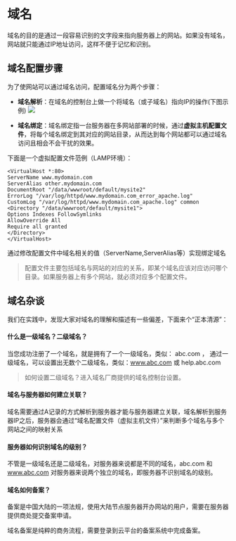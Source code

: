 # 域名

域名的目的是通过一段容易识别的文字段来指向服务器上的网站。如果没有域名，网站就只能通过IP地址访问，这样不便于记忆和识别。

## 域名配置步骤

为了使网站可以通过域名访问，配置域名分为两个步骤：

*   **域名解析**：在域名的控制台上做一个将域名（或子域名）指向IP的操作(下图示例)
![](https://libs.websoft9.com/Websoft9/DocsPicture/zh/common/domain-websoft9.png)

*   **域名绑定**：域名绑定指一台服务器在多网站部署的时候，通过**虚拟主机配置文件**，将每个域名绑定到其对应的网站目录，从而达到每个网站都可以通过域名访问且相会不会干扰的效果。

下面是一个虚拟配置文件范例（LAMP环境）：

   ~~~ 
<VirtualHost *:80>
ServerName www.mydomain.com
ServerAlias other.mydomain.com
DocumentRoot "/data/wwwroot/default/mysite2"
ErrorLog "/var/log/httpd/www.mydomain.com_error_apache.log"
CustomLog "/var/log/httpd/www.mydomain.com_apache.log" common
<Directory "/data/wwwroot/default/mysite1">
Options Indexes FollowSymlinks
AllowOverride All
Require all granted
</Directory>
</VirtualHost>
   ~~~

通过修改配置文件中域名相关的值（ServerName,ServerAlias等）实现绑定域名

> 配置文件主要包括域名与网站的对应的关系，即某个域名应该对应访问哪个目录。如果服务器上有多个网站，就必须对应多个配置文件。

## 域名杂谈

我们在实践中，发现大家对域名的理解和描述有一些偏差，下面来个“正本清源”：

#### 什么是一级域名？二级域名？

当您成功注册了一个域名，就是拥有了一个一级域名，类似： abc.com ，
通过一级域名，可以设置出无数个二级域名，类似：www.abc.com 或 help.abc.com

> 如何设置二级域名？进入域名厂商提供的域名控制台设置。

#### 域名与服务器如何建立关联？

域名需要通过A记录的方式解析到服务器才能与服务器建立关联，域名解析到服务器IP之后，服务器会通过“域名配置文件（虚拟主机文件）”来判断多个域名与多个网站之间的映射关系

#### 服务器如何识别域名的级别？

不管是一级域名还是二级域名，对服务器来说都是不同的域名，abc.com 和 www.abc.com 对服务器来说两个独立的域名，即服务器不识别域名的级别。

#### 域名如何备案？

备案是中国大陆的一项法规，使用大陆节点服务器开办网站的用户，需要在服务器提供商处提交备案申请。

域名备案是纯粹的商务流程，需要登录到云平台的备案系统中完成备案。
